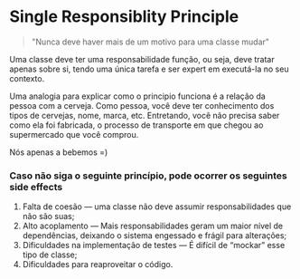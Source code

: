 # Single Responsiblity Principle

> "Nunca deve haver mais de um motivo para uma classe mudar"

Uma classe deve ter uma responsabilidade função, ou seja, deve tratar apenas sobre si, tendo uma única tarefa e ser expert em executá-la no seu contexto.

Uma analogia para explicar como o principio funciona é a relação da pessoa com a cerveja. Como pessoa, você deve ter conhecimento dos tipos de cervejas, nome, marca, etc. Entretando, você não precisa saber como ela foi fabricada, o processo de transporte em que chegou ao supermercado que você comprou.

Nós apenas a bebemos =)

### Caso não siga o seguinte princípio, pode ocorrer os seguintes side effects

1. Falta de coesão — uma classe não deve assumir responsabilidades que não são suas;
2. Alto acoplamento — Mais responsabilidades geram um maior nível de dependências, deixando o sistema engessado e frágil para alterações;
3. Dificuldades na implementação de testes — É difícil de “mockar” esse tipo de classe;
4. Dificuldades para reaproveitar o código.
